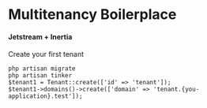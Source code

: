 # Multitenancy Boilerplace

#### Jetstream + Inertia

Create your first tenant
```
php artisan migrate
php artisan tinker
$tenant1 = Tenant::create(['id' => 'tenant']);
$tenant1->domains()->create(['domain' => 'tenant.{you-application}.test']);
```

